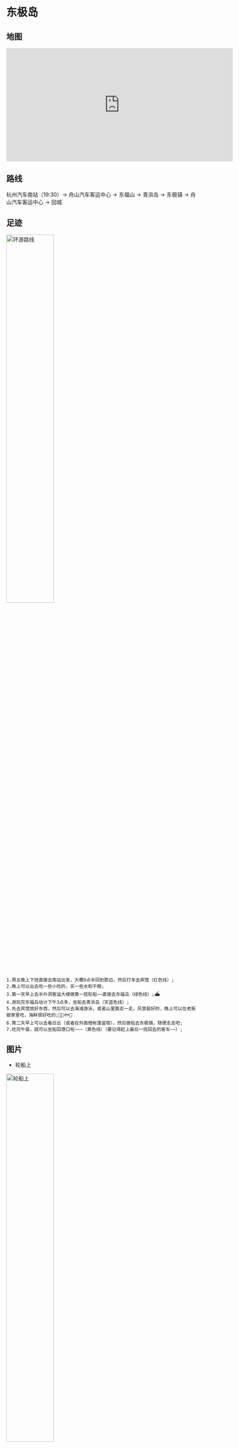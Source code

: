 # 东极岛

## 地图

<iframe width='600' height='300' frameborder='0' scrolling='no' marginheight='0' marginwidth='0' src='http://f.amap.com/iwSj_06C4sFN'></iframe>

## 路线

杭州汽车南站（19:30）-> 舟山汽车客运中心 -> 东福山 -> 青浜岛 -> 东极镇 -> 舟山汽车客运中心 -> 回城

## 足迹

<img alt="环游路线" src ="./../assets/images/20180325002506dex89.jpeg" width="50%" />  

```
1.周五晚上下班直接去南站出发，大概9点半回到那边，然后打车去宾馆（红色线）;
2.晚上可以出去吃一些小吃的，买一些水和干粮;
3.第一天早上去半升洞客运大楼做第一班轮船~~直接去东福岛（绿色线）;⛴
4.游玩完东福岛估计下午3点多，坐船去青浜岛（天蓝色线）;
5.先去宾馆放好东西，然后可以去海滩游泳，或者山里面走一走，风景挺好的，晚上可以在老板娘家里吃，海鲜很好吃的;🐚🦀🐟🐲
6.第二天早上可以去看日出（或者在外面搭帐篷留宿），然后做船去东极镇，随便走走吧;
7.吃完午餐，就可以坐船回港口啦~~~（黄色线）（要记得赶上最后一班回去的客车~~）;
```

## 图片

* 轮船上

<img alt="轮船上" src ="./../assets/images/20180325003848lnvcs.jpeg" width="50%" />  

* 港口上

<img alt="港口" src ="./../assets/images/20180325004017bqdfy.jpeg" width="50%" />    

* 东福岛上

<img alt="东福岛" src ="./../assets/images/20180325004055n6haf.jpeg" width="50%" />    

------------------美丽的分割线---------------- ^_^!

<img alt="东福岛2" src ="./../assets/images/20180325004140d5ehw.jpeg" width="50%" />    

------------------美丽的分割线---------------- -_-!

<img alt="东福岛3" src ="./../assets/images/20180325004223tpkyj.jpeg" width="50%" />    

------------------美丽的分割线---------------- ^v^!

<img alt="东福岛4" src ="./../assets/images/20180325004257by78y.jpeg" width="50%" />    

------------------美丽的分割线---------------- '_'!

<img alt="东福岛5" src ="./../assets/images/20180325004319yrkyw.jpeg" width="50%" />    

------------------美丽的分割线---------------- @_@!

<img alt="东福岛6" src ="./../assets/images/201803250043435t73x.jpeg" width="50%" />    

------------------美丽的分割线---------------- O_O!

<img alt="东福岛7" src ="./../assets/images/20180325004652uw3ld.jpeg" width="50%" />    

* 东极岛上

<img alt="东极岛" src ="./../assets/images/201803250044178lx2s.jpeg" width="50%" />    

------------------美丽的分割线---------------- -v-!

<img alt="东极岛2" src ="./../assets/images/20180325004458h8bhm.jpeg" width="50%" />    

------------------美丽的分割线---------------- Q_Q!

<img alt="东极岛3" src ="./../assets/images/20180325004531ficrl.jpeg" width="50%" />    

------------------美丽的分割线---------------- $_$!

* 青浜岛上

<img alt="青浜岛" src ="./../assets/images/2018032500460396uzb.jpeg" width="50%" />    

------------------美丽的分割线---------------- QvQ!

<img alt="青浜岛2" src ="./../assets/images/20180325004731vjv23.jpeg" width="50%" />    

## 建议

* 时长：两日半即可玩完
* 花费: 1200RMB+
* 吃喝：很好吃啊海鲜
* 状态：海风有点大，记得防晒和脱皮

## 备注

记得防晒啊，不然会晒黑，还会脱皮。。。记得保暖，海风吹起来易风湿。。。
